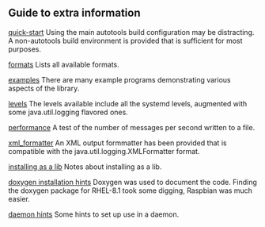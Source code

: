 ## Guide to extra information

[quick-start](./quick-start.md)
Using the main autotools build configuration may be distracting. A
non-autotools build environment is provided that is sufficient for most
purposes.

[formats](./formats.md)
Lists all available formats.

[examples](./examples.md)
There are many example programs demonstrating various aspects of the library.

[levels](./levels.md)
The levels available include all the systemd levels, augmented with some
java.util.logging flavored ones.

[performance](./performance.md)
A test of the number of messages per second written to a file.

[xml_formatter](./xml_formatter.md)
An XML output formmatter has been provided that is compatible with the
java.util.logging.XMLFormatter format.

[installing as a lib](./install-as-lib.md)
Notes about installing as a lib.

[doxygen installation hints](./doxygen.md)
Doxygen was used to document the code. Finding the doxygen package for
RHEL-8.1 took some digging, Raspbian was much easier.

[daemon hints](./daemon-hints.md)
Some hints to set up use in a daemon.
